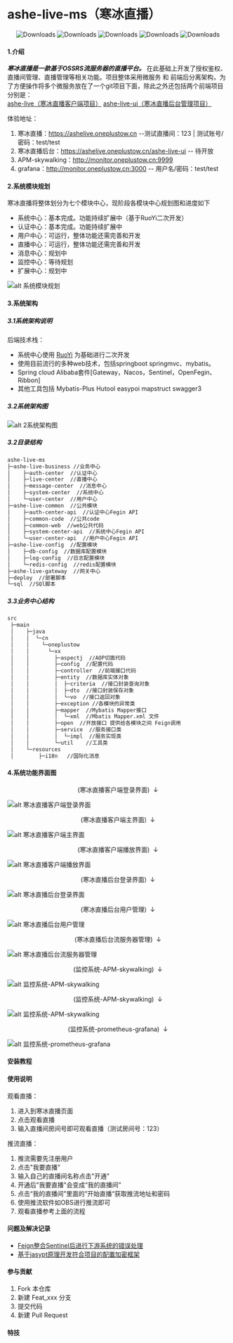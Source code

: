 # ashe-live-ms（寒冰直播）
<p align="center">
  <img src="https://img.shields.io/badge/Spring%20Boot-2.2.2.RELEASE-blue" alt="Downloads"/>
  <img src="https://img.shields.io/badge/Spring%20Cloud-Hoxton.RELEASE-blue" alt="Downloads"/>
  <img src="https://img.shields.io/badge/Spring%20Cloud%20Alibaba-2.2.0.RELEASE-blue" alt="Downloads"/>
  <img src="https://img.shields.io/badge/OSSRS-5.0.1-blue" alt="Downloads"/>
  <img src="https://img.shields.io/badge/license-MIT-green" alt="Downloads"/>
</p>

#### 1.介绍
***寒冰直播是一款基于OSSRS流服务器的直播平台。***
在此基础上开发了授权鉴权、直播间管理、直播管理等相关功能。项目整体采用微服务 和 前端后分离架构，为了方便操作将多个微服务放在了一个git项目下面，除此之外还包括两个前端项目分别是：  
[ashe-live（寒冰直播客户端项目）](https://gitee.com/oneplustow/ashe-live)
[ashe-live-ui（寒冰直播后台管理项目）](https://gitee.com/oneplustow/ashe-live-ui)

体验地址：
1. 寒冰直播：https://ashelive.oneplustow.cn --测试直播间：123 | 测试账号/密码：test/test 
2. 寒冰直播后台：https://ashelive.oneplustow.cn/ashe-live-ui -- 待开放
3. APM-skywalking：http://monitor.oneplustow.cn:9999
4. grafana：http://monitor.oneplustow.cn:3000 -- 用户名/密码：test/test
#### 2.系统模块规划
寒冰直播将整体划分为七个模块中心，现阶段各模块中心规划图和进度如下  
* 系统中心：基本完成。功能持续扩展中（基于RuoYi二次开发）
* 认证中心：基本完成。功能持续扩展中
* 用户中心：可运行，整体功能还需完善和开发
* 直播中心：可运行，整体功能还需完善和开发
* 消息中心：规划中
* 监控中心：等待规划
* 扩展中心：规划中

![alt 系统模块规划](./image/寒冰直播.png)

#### 3.系统架构
##### 3.1系统架构说明
后端技术栈：
* 系统中心使用 [RuoYi](https://gitee.com/y_project/RuoYi-Vue) 为基础进行二次开发
* 使用目前流行的多种web技术，包括springboot springmvc、mybatis。
* Spring cloud Alibaba套件[Gateway，Nacos，Sentinel，OpenFegin、Ribbon]
* 其他工具包括 Mybatis-Plus Hutool easypoi mapstruct swagger3


##### 3.2系统架构图
![alt 2系统架构图](./image/系统架构图.png)

##### 3.2目录结构
```markdown
ashe-live-ms  
├─ashe-live-business //业务中心
│    ├─auth-center  //认证中心
│    ├─live-center  //直播中心
│    ├─message-center  //消息中心
│    ├─system-center  //系统中心
│    └─user-center  //用户中心
├─ashe-live-common  //公共模块
│    ├─auth-center-api  //认证中心Fegin API
│    ├─common-code  //公共code
│    ├─common-web  //web公共代码
│    ├─system-center-api  //系统中心Fegin API
│    └─user-center-api  //用户中心Fegin API
├─ashe-live-config  //配置模块
│    ├─db-config  //数据库配置模块
│    ├─log-config  //日志配置模块
│    └─redis-config  //redis配置模块
├─ashe-live-gateway  //网关中心
├─deploy  //部署脚本
└─sql  //SQl脚本
```
##### 3.3业务中心结构
```markdown
src
 ├─main
 │    ├─java
 │    │  └─cn
 │    │    └─oneplustow
 │    │      └─xx
 │    │        ├─aspectj  //AOP切面代码
 │    │        ├─config  //配置代码
 │    │        ├─controller  //前端接口代码
 │    │        ├─entity  //数据库实体对象
 │    │        │  ├─criteria  //接口封装查询对象
 │    │        │  ├─dto  //接口封装保存对象
 │    │        │  └─vo  //接口返回对象
 │    │        ├─exception //各模块的异常类
 │    │        ├─mapper  //Mybatis Mapper接口
 │    │        │  └─xml  //Mbatis Mapper.xml 文件
 │    │        ├─open  //开放接口 提供给各模块之间 Feign调用
 │    │        ├─service  //服务接口类
 │    │        │  └─impl  //服务实现类
 │    │        └─util    //工具类
 │    └─resources
 │        ├─i18n   //国际化消息
```
#### 4.系统功能界面图
<center>(寒冰直播客户端登录界面)&nbsp;&nbsp;↓</center>

![alt 寒冰直播客户端登录界面](./image/寒冰直播客户端登录界面.png)

<center>(寒冰直播客户端主界面)&nbsp;&nbsp;↓</center>

![alt 寒冰直播客户端主界面](./image/寒冰直播客户端主界面.png)

<center>(寒冰直播客户端播放界面)&nbsp;&nbsp;↓</center>

![alt 寒冰直播客户端播放界面](./image/寒冰直播客户端播放界面.png)

<center>(寒冰直播后台登录界面)&nbsp;&nbsp;↓</center>

![alt 寒冰直播后台登录界面](./image/寒冰直播后台登录界面.png)

<center>(寒冰直播后台用户管理)&nbsp;&nbsp;↓</center>

![alt 寒冰直播后台用户管理](./image/寒冰直播后台用户管理.png)

<center>(寒冰直播后台流服务器管理)&nbsp;&nbsp;↓</center>

![alt 寒冰直播后台流服务器管理](./image/寒冰直播后台流服务器管理.png)

<center>(监控系统-APM-skywalking)&nbsp;&nbsp;↓</center>

![alt 监控系统-APM-skywalking](image/监控系统-APM-skywalking-1.png)

<center>(监控系统-APM-skywalking)&nbsp;&nbsp;↓</center>

![alt 监控系统-APM-skywalking](image/监控系统-APM-skywalking-2.png)

<center>(监控系统-prometheus-grafana)&nbsp;&nbsp;↓</center>

![alt 监控系统-prometheus-grafana](./image/监控系统-prometheus-grafana.png)
#### 安装教程

#### 使用说明
观看直播：
1. 进入到寒冰直播页面 
2. 点击观看直播
3. 输入直播间房间号即可观看直播（测试房间号：123）

推流直播：
1. 推流需要先注册用户
2. 点击"我要直播"
3. 输入自己的直播间名称点击"开通"
4. 开通后"我要直播"会变成“我的直播间”
5. 点击“我的直播间”里面的”开始直播“获取推流地址和密码
6. 使用推流软件如OBS进行推流即可
7. 观看直播参考上面的流程





#### 问题及解决记录
*  [Feign整合Sentinel后进行下游系统的错误处理](https://b95ed8.baklib-free.com/6296/536a)
*  [基于jasypt原理开发符合项目的配置加密框架]()
#### 参与贡献

1.  Fork 本仓库
2.  新建 Feat_xxx 分支
3.  提交代码
4.  新建 Pull Request

#### 特技

